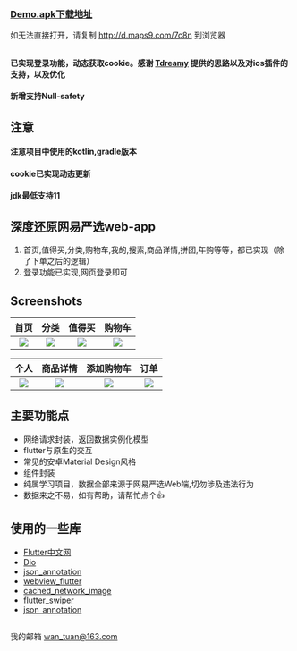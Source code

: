### [Demo.apk下载地址](http://d.maps9.com/7c8n) 
如无法直接打开，请复制 http://d.maps9.com/7c8n 到浏览器 

## 
#### 已实现登录功能，动态获取cookie。感谢 [Tdreamy](https://github.com/Tdreamy) 提供的思路以及对ios插件的支持，以及优化
#### 新增支持Null-safety


## 注意
#### 注意项目中使用的kotlin,gradle版本
#### cookie已实现动态更新
#### jdk最低支持11


## 深度还原网易严选web-app
1. 首页,值得买,分类,购物车,我的,搜索,商品详情,拼团,年购等等，都已实现（除了下单之后的逻辑）
2. 登录功能已实现,网页登录即可


## Screenshots
|         首页         |        分类         |         值得买         |         购物车         |
| :------------------: | :-------------------: | :----------------------: | :----------------------: |
| ![](./screenshot/wechatimg95.jpeg) | ![](./screenshot/wechatimg93.jpeg) | ![](./screenshot/wechatimg94.jpeg) | ![](./screenshot/wechatimg89.jpeg) |

|         个人          |        商品详情        |         添加购物车        |          订单           |
| :-------------------: | :-------------------------: | :----------------------------: | :-------------------------: |
| ![](./screenshot/wechatimg87.jpeg) | ![](./screenshot/wechatimg92.jpg) | ![](./screenshot/wechatimg91.jpg) | ![](./screenshot/wechatimg98.jpeg) |


## 主要功能点
- 网络请求封装，返回数据实例化模型
- flutter与原生的交互
- 常见的安卓Material Design风格
- 组件封装
- 纯属学习项目，数据全部来源于网易严选Web端,切勿涉及违法行为
- 数据来之不易，如有帮助，请帮忙点个👍


## 使用的一些库
- [Flutter中文网](https://flutterchina.club/)
- [Dio](https://pub.flutter-io.cn/packages/dio)
- [json_annotation](https://pub.flutter-io.cn/packages/json_annotation)
- [webview_flutter](https://pub.flutter-io.cn/packages/webview_flutter)
- [cached_network_image](https://pub.flutter-io.cn/packages/cached_network_image)
- [flutter_swiper](https://pub.flutter-io.cn/packages/flutter_swiper)
- [json_annotation](https://pub.flutter-io.cn/packages?q=json_annotation)


##
我的邮箱 wan_tuan@163.com
